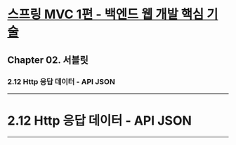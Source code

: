 # <a href = "../README.md" target="_blank">스프링 MVC 1편 - 백엔드 웹 개발 핵심 기술</a>
## Chapter 02. 서블릿
### 2.12 Http 응답 데이터 - API JSON


---

# 2.12 Http 응답 데이터 - API JSON

---
